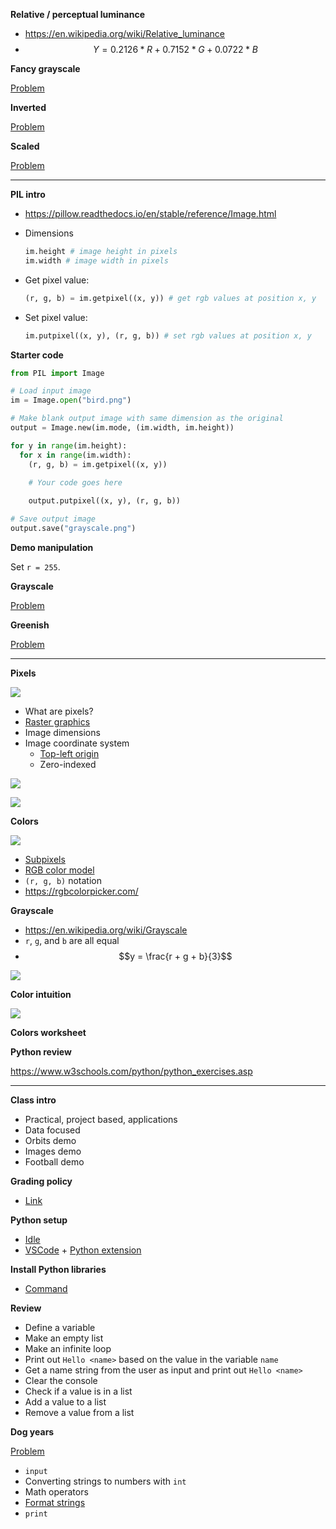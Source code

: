 **Relative / perceptual luminance**

- https://en.wikipedia.org/wiki/Relative_luminance
- $$Y = 0.2126 * R + 0.7152 * G + 0.0722 * B$$

**Fancy grayscale**

[Problem](images/fancy-grayscale)

**Inverted**

[Problem](images/inverted)

**Scaled**

[Problem](images/scaled)

---

**PIL intro**

- https://pillow.readthedocs.io/en/stable/reference/Image.html

- Dimensions

  ```py
  im.height # image height in pixels
  im.width # image width in pixels
  ```

- Get pixel value:

  ```py
  (r, g, b) = im.getpixel((x, y)) # get rgb values at position x, y
  ```

- Set pixel value:

  ```py
  im.putpixel((x, y), (r, g, b)) # set rgb values at position x, y
  ```

**Starter code**

```py
from PIL import Image

# Load input image
im = Image.open("bird.png")

# Make blank output image with same dimension as the original
output = Image.new(im.mode, (im.width, im.height))

for y in range(im.height):
  for x in range(im.width):
    (r, g, b) = im.getpixel((x, y))

    # Your code goes here
    
    output.putpixel((x, y), (r, g, b))

# Save output image
output.save("grayscale.png")
```

**Demo manipulation**

Set `r = 255`.

**Grayscale**

[Problem](images/grayscale)

**Greenish**

[Problem](images/greenish)

---

**Pixels**

![](images/bird.png)

- What are pixels?
- [Raster graphics](https://en.wikipedia.org/wiki/Raster_graphics)
- Image dimensions
- Image coordinate system
  - [Top-left origin](https://dsp.stackexchange.com/questions/35925/why-do-we-use-the-top-left-corner-as-the-origin-in-image-processing)
  - Zero-indexed

![](images/colors/Rgb-raster-image.png)

![](images/colors/pixel-coordinates.png)

**Colors**

![](images/colors/Pixel_geometry_01_Pengo.jpg)

- [Subpixels](https://en.wikipedia.org/wiki/Subpixel_rendering)
- [RGB color model](https://en.wikipedia.org/wiki/RGB_color_model)
- `(r, g, b)` notation
- https://rgbcolorpicker.com/

**Grayscale**

- https://en.wikipedia.org/wiki/Grayscale
- `r`, `g`, and `b` are all equal
- $$y = \frac{r + g + b}{3}$$

![](images/grayscale/grayscale.png)

**Color intuition**

![](images/colors/the_dress.jpg)

**Colors worksheet**

**Python review**

https://www.w3schools.com/python/python_exercises.asp

---

**Class intro**

- Practical, project based, applications
- Data focused
- Orbits demo
- Images demo
- Football demo

**Grading policy**

- [Link](../shared/grading.md)

**Python setup**

- [Idle](https://www.python.org/downloads/)
- [VSCode](https://code.visualstudio.com/) +
  [Python extension](https://marketplace.visualstudio.com/items?itemName=ms-python.python)

**Install Python libraries**

- [Command](../shared/install-python-libraries)

**Review**

- Define a variable
- Make an empty list
- Make an infinite loop
- Print out `Hello <name>` based on the value in the variable `name`
- Get a name string from the user as input and print out `Hello <name>`
- Clear the console
- Check if a value is in a list
- Add a value to a list
- Remove a value from a list

**Dog years**

[Problem](dog-years)

- `input`
- Converting strings to numbers with `int`
- Math operators
- [Format strings](https://realpython.com/python-string-formatting/)
- `print`
